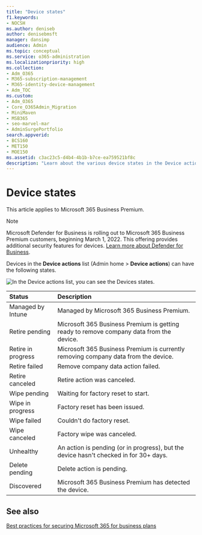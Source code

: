 ```yaml
---
title: "Device states"
f1.keywords:
- NOCSH
ms.author: deniseb
author: denisebmsft
manager: dansimp
audience: Admin
ms.topic: conceptual
ms.service: o365-administration
ms.localizationpriority: high
ms.collection: 
- Adm_O365
- M365-subscription-management 
- M365-identity-device-management
- Adm_TOC
ms.custom:
- Adm_O365
- Core_O365Admin_Migration
- MiniMaven
- MSB365
- seo-marvel-mar
- AdminSurgePortfolio
search.appverid:
- BCS160
- MET150
- MOE150
ms.assetid: c3ac23c5-d4b4-4b1b-b7ce-ea759521bf8c
description: "Learn about the various device states in the Device actions list in Admin home in Microsoft 365 for business."
---
```


# Device states

This article applies to Microsoft 365 Business Premium.

> [!NOTE]
> Microsoft Defender for Business is rolling out to Microsoft 365 Business Premium customers, beginning March 1, 2022. This offering provides additional security features for devices. [Learn more about Defender for Business](../security/defender-business/mdb-overview.md).

Devices in the **Device actions** list (Admin home \> **Device actions**) can have the following states.
  
![In the Device actions list, you can see the Devices states.](./../media/a621c47e-45d9-4e1a-beb9-c03254d40c1d.png)
  
|**Status**|**Description**|
|:-----|:-----|
|Managed by Intune  |Managed by Microsoft 365 Business Premium.  |
|Retire pending  |Microsoft 365 Business Premium is getting ready to remove company data from the device.  |
|Retire in progress  |Microsoft 365 Business Premium is currently removing company data from the device.  |
|Retire failed  | Remove company data action failed.  |
|Retire canceled  |Retire action was canceled.  |
|Wipe pending  |Waiting for factory reset to start.  |
|Wipe in progress  |Factory reset has been issued.  |
|Wipe failed  |Couldn't do factory reset.  |
|Wipe canceled  |Factory wipe was canceled.  |
|Unhealthy  |An action is pending (or in progress), but the device hasn't checked in for 30+ days.  |
|Delete pending  |Delete action is pending.  |
|Discovered  |Microsoft 365 Business Premium has detected the device.  |
   

## See also

[Best practices for securing Microsoft 365 for business plans](../admin/security-and-compliance/secure-your-business-data.md)